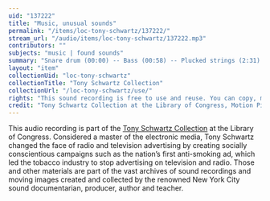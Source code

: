 ```yaml
---
uid: "137222"
title: "Music, unusual sounds"
permalink: "/items/loc-tony-schwartz/137222/"
stream_url: "/audio/items/loc-tony-schwartz/137222.mp3"
contributors: ""
subjects: "music | found sounds"
summary: "Snare drum (00:00) -- Bass (00:58) -- Plucked strings (2:31) -- Circus band (3:00 - redacted) -- Democratic Convention, 1976 (3:47) -- Young people's concert (7:46 - redacted) -- Bells (14:33) -- Circus band (14:53 - redacted) -- Star spangled mandolins (17:09 - redacted)."
layout: "item"
collectionUid: "loc-tony-schwartz"
collectionTitle: "Tony Schwartz Collection"
collectionUrl: "/loc-tony-schwartz/use/"
rights: "This sound recording is free to use and reuse. You can copy, modify, distribute and perform the work, even for commercial purposes, all without asking permission. Attribution is recommended but not required."
credit: "Tony Schwartz Collection at the Library of Congress, Motion Picture, Broadcasting and Recorded Sound Division."
---
```


This audio recording is part of the [Tony Schwartz Collection](https://www.loc.gov/rr/record/schwartzcollection.html) at the Library of Congress. Considered a master of the electronic media, Tony Schwartz changed the face of radio and television advertising by creating socially conscientious campaigns such as the nation’s first anti-smoking ad, which led the tobacco industry to stop advertising on television and radio. Those and other materials are part of the vast archives of sound recordings and moving images created and collected by the renowned New York City sound documentarian, producer, author and teacher.